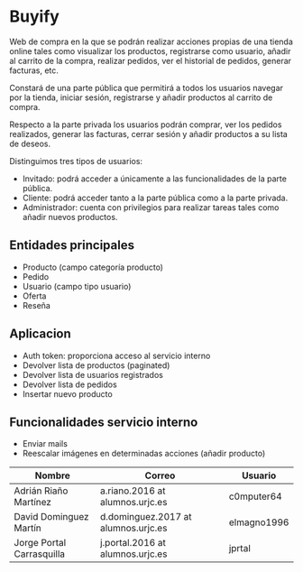 # Buyify

Web de compra en la que se podrán realizar acciones propias de una tienda online tales como visualizar los productos, registrarse como usuario, añadir al carrito de la compra, realizar pedidos, ver el historial de pedidos, generar facturas, etc.

Constará de una parte pública que permitirá a todos los usuarios navegar por la tienda, iniciar sesión, registrarse y añadir productos al carrito de compra.

Respecto a la parte privada los usuarios podrán comprar, ver los pedidos realizados, generar las facturas, cerrar sesión y añadir productos a su lista de deseos.

Distinguimos tres tipos de usuarios:

* Invitado: podrá acceder a únicamente a las funcionalidades de la parte pública.
* Cliente: podrá acceder tanto a la parte pública como a la parte privada.
* Administrador: cuenta con privilegios para realizar tareas tales como añadir nuevos productos.

## Entidades principales
* Producto (campo categoría producto)
* Pedido
* Usuario (campo tipo usuario)
* Oferta
* Reseña

## Aplicacion
* Auth token: proporciona acceso al servicio interno
* Devolver lista de productos (paginated)
* Devolver lista de usuarios registrados
* Devolver lista de pedidos
* Insertar nuevo producto

## Funcionalidades servicio interno
* Enviar mails
* Reescalar imágenes en determinadas acciones (añadir producto)

Nombre | Correo | Usuario
------ | ------ | -------
Adrián Riaño Martínez | a.riano.2016 at alumnos.urjc.es | c0mputer64
David Dominguez Martín | d.dominguez.2017 at alumnos.urjc.es | elmagno1996
Jorge Portal Carrasquilla | j.portal.2016 at alumnos.urjc.es | jprtal
